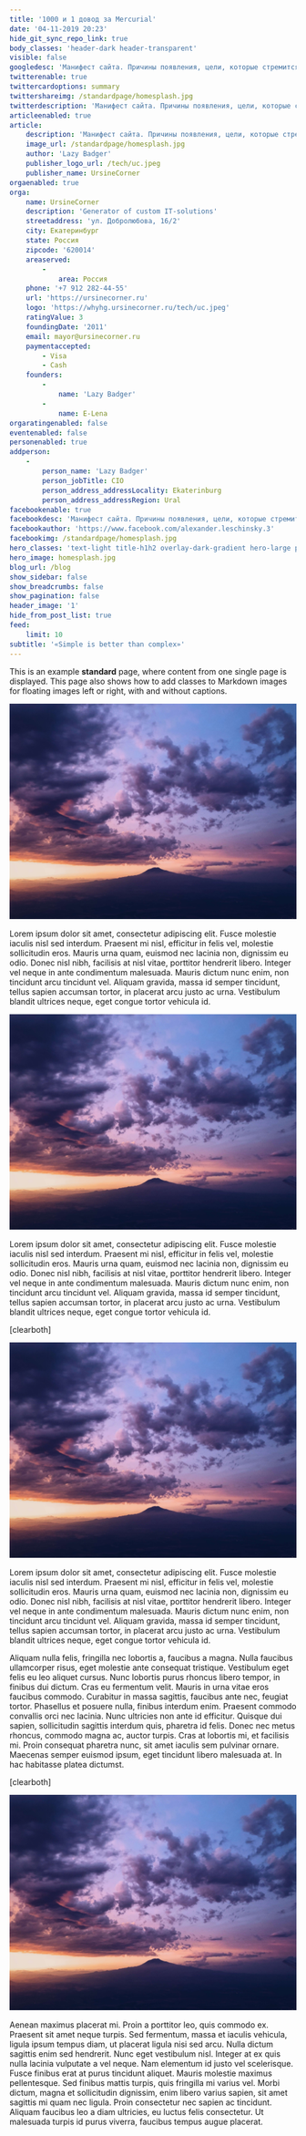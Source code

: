 ```yaml
---
title: '1000 и 1 довод за Mercurial'
date: '04-11-2019 20:23'
hide_git_sync_repo_link: true
body_classes: 'header-dark header-transparent'
visible: false
googledesc: 'Манифест сайта. Причины появления, цели, которые стремится достичь автор и какие задачи решить.'
twitterenable: true
twittercardoptions: summary
twittershareimg: /standardpage/homesplash.jpg
twitterdescription: 'Манифест сайта. Причины появления, цели, которые стремится достичь автор и какие задачи решить.'
articleenabled: true
article:
    description: 'Манифест сайта. Причины появления, цели, которые стремится достичь автор и какие задачи решить.'
    image_url: /standardpage/homesplash.jpg
    author: 'Lazy Badger'
    publisher_logo_url: /tech/uc.jpeg
    publisher_name: UrsineCorner
orgaenabled: true
orga:
    name: UrsineCorner
    description: 'Generator of custom IT-solutions'
    streetaddress: 'ул. Добролюбова, 16/2'
    city: Екатеринбург
    state: Россия
    zipcode: '620014'
    areaserved:
        -
            area: Россия
    phone: '+7 912 282-44-55'
    url: 'https://ursinecorner.ru'
    logo: 'https://whyhg.ursinecorner.ru/tech/uc.jpeg'
    ratingValue: 3
    foundingDate: '2011'
    email: mayor@ursinecorner.ru
    paymentaccepted:
        - Visa
        - Cash
    founders:
        -
            name: 'Lazy Badger'
        -
            name: E-Lena
orgaratingenabled: false
eventenabled: false
personenabled: true
addperson:
    -
        person_name: 'Lazy Badger'
        person_jobTitle: CIO
        person_address_addressLocality: Ekaterinburg
        person_address_addressRegion: Ural
facebookenable: true
facebookdesc: 'Манифест сайта. Причины появления, цели, которые стремится достичь автор и какие задачи решить.'
facebookauthor: 'https://www.facebook.com/alexander.leschinsky.3'
facebookimg: /standardpage/homesplash.jpg
hero_classes: 'text-light title-h1h2 overlay-dark-gradient hero-large parallax'
hero_image: homesplash.jpg
blog_url: /blog
show_sidebar: false
show_breadcrumbs: false
show_pagination: false
header_image: '1'
hide_from_post_list: true
feed:
    limit: 10
subtitle: '«Simple is better than complex»'
---
```


This is an example **standard** page, where content from one single page is displayed. This page also shows how to add classes to Markdown images for floating images left or right, with and without captions.

![Sky and Mountain](chase-moyer-730496-unsplash.jpg)

Lorem ipsum dolor sit amet, consectetur adipiscing elit. Fusce molestie iaculis nisl sed interdum. Praesent mi nisl, efficitur in felis vel, molestie sollicitudin eros. Mauris urna quam, euismod nec lacinia non, dignissim eu odio. Donec nisl nibh, facilisis at nisl vitae, porttitor hendrerit libero. Integer vel neque in ante condimentum malesuada. Mauris dictum nunc enim, non tincidunt arcu tincidunt vel. Aliquam gravida, massa id semper tincidunt, tellus sapien accumsan tortor, in placerat arcu justo ac urna. Vestibulum blandit ultrices neque, eget congue tortor vehicula id.

![Sky and Mountain](chase-moyer-730496-unsplash.jpg?resize=600,450&classes=caption,caption-left,figure-left "Photo by Chase Moyer on Unsplash")

Lorem ipsum dolor sit amet, consectetur adipiscing elit. Fusce molestie iaculis nisl sed interdum. Praesent mi nisl, efficitur in felis vel, molestie sollicitudin eros. Mauris urna quam, euismod nec lacinia non, dignissim eu odio. Donec nisl nibh, facilisis at nisl vitae, porttitor hendrerit libero. Integer vel neque in ante condimentum malesuada. Mauris dictum nunc enim, non tincidunt arcu tincidunt vel. Aliquam gravida, massa id semper tincidunt, tellus sapien accumsan tortor, in placerat arcu justo ac urna. Vestibulum blandit ultrices neque, eget congue tortor vehicula id.

[clearboth]

![Sky and Mountain](chase-moyer-730496-unsplash.jpg?resize=600,450&classes=caption,caption-right,figure-right "Photo by Chase Moyer on Unsplash")

Lorem ipsum dolor sit amet, consectetur adipiscing elit. Fusce molestie iaculis nisl sed interdum. Praesent mi nisl, efficitur in felis vel, molestie sollicitudin eros. Mauris urna quam, euismod nec lacinia non, dignissim eu odio. Donec nisl nibh, facilisis at nisl vitae, porttitor hendrerit libero. Integer vel neque in ante condimentum malesuada. Mauris dictum nunc enim, non tincidunt arcu tincidunt vel. Aliquam gravida, massa id semper tincidunt, tellus sapien accumsan tortor, in placerat arcu justo ac urna. Vestibulum blandit ultrices neque, eget congue tortor vehicula id.

Aliquam nulla felis, fringilla nec lobortis a, faucibus a magna. Nulla faucibus ullamcorper risus, eget molestie ante consequat tristique. Vestibulum eget felis eu leo aliquet cursus. Nunc lobortis purus rhoncus libero tempor, in finibus dui dictum. Cras eu fermentum velit. Mauris in urna vitae eros faucibus commodo. Curabitur in massa sagittis, faucibus ante nec, feugiat tortor. Phasellus et posuere nulla, finibus interdum enim. Praesent commodo convallis orci nec lacinia. Nunc ultricies non ante id efficitur. Quisque dui sapien, sollicitudin sagittis interdum quis, pharetra id felis. Donec nec metus rhoncus, commodo magna ac, auctor turpis. Cras at lobortis mi, et facilisis mi. Proin consequat pharetra nunc, sit amet iaculis sem pulvinar ornare. Maecenas semper euismod ipsum, eget tincidunt libero malesuada at. In hac habitasse platea dictumst.

[clearboth]

![Sky and Mountain](chase-moyer-730496-unsplash.jpg?resize=600,450&classes=left)

Aenean maximus placerat mi. Proin a porttitor leo, quis commodo ex. Praesent sit amet neque turpis. Sed fermentum, massa et iaculis vehicula, ligula ipsum tempus diam, ut placerat ligula nisi sed arcu. Nulla dictum sagittis enim sed hendrerit. Nunc eget vestibulum nisl. Integer at ex quis nulla lacinia vulputate a vel neque. Nam elementum id justo vel scelerisque. Fusce finibus erat at purus tincidunt aliquet. Mauris molestie maximus pellentesque. Sed finibus mattis turpis, quis fringilla mi varius vel. Morbi dictum, magna et sollicitudin dignissim, enim libero varius sapien, sit amet sagittis mi quam nec ligula. Proin consectetur nec sapien ac tincidunt. Aliquam faucibus leo a diam ultricies, eu luctus felis consectetur. Ut malesuada turpis id purus viverra, faucibus tempus augue placerat.

